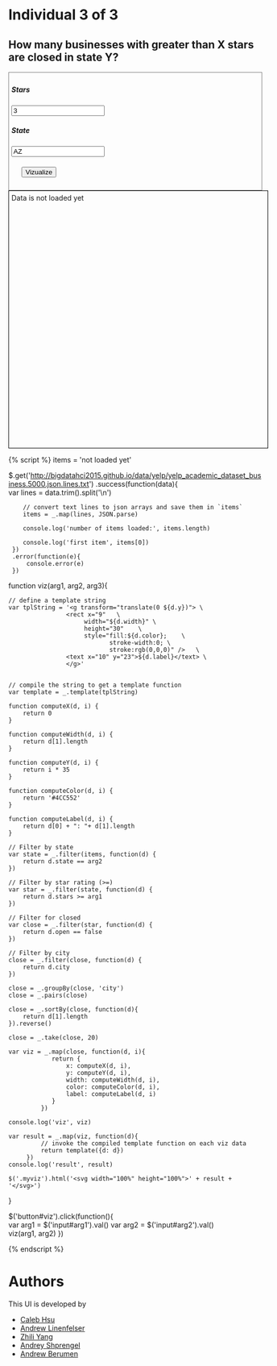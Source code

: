# Individual 3 of 3

## How many businesses with greater than X stars are closed in state Y?

<div style="border:1px grey solid; padding:5px;">
    <div><h5>Stars</h5>
        <input id="arg1" type="number" value="3"/>
    </div> 
    <div><h5>State</h5>
        <input id="arg2" type="text" value="AZ"/>
    </div>
    <div style="margin:20px;">
        <button id="viz">Vizualize</button>
    </div>
</div>


<div class="myviz" style="width:100%; height:500px; border: 1px black solid; padding: 5px;">
Data is not loaded yet
</div>

{% script %}
items = 'not loaded yet'

$.get('http://bigdatahci2015.github.io/data/yelp/yelp_academic_dataset_business.5000.json.lines.txt')
    .success(function(data){        
        var lines = data.trim().split('\n')

        // convert text lines to json arrays and save them in `items`
        items = _.map(lines, JSON.parse)

        console.log('number of items loaded:', items.length)

        console.log('first item', items[0])
     })
     .error(function(e){
         console.error(e)
     })

function viz(arg1, arg2, arg3){    

    // define a template string
    var tplString = '<g transform="translate(0 ${d.y})"> \
                    <rect x="9"   \
                         width="${d.width}" \
                         height="30"    \
                         style="fill:${d.color};    \
                                stroke-width:0; \
                                stroke:rgb(0,0,0)" />   \
                    <text x="10" y="23">${d.label}</text> \
                    </g>'

    
    // compile the string to get a template function
    var template = _.template(tplString)

    function computeX(d, i) {
        return 0
    }

    function computeWidth(d, i) {        
        return d[1].length 
    }

    function computeY(d, i) {
        return i * 35
    }

    function computeColor(d, i) {
        return '#4CC552'
    }

    function computeLabel(d, i) {
        return d[0] + ": "+ d[1].length
    }

    // Filter by state
    var state = _.filter(items, function(d) {
        return d.state == arg2
    })
    
    // Filter by star rating (>=)
    var star = _.filter(state, function(d) {
        return d.stars >= arg1
    })

    // Filter for closed
    var close = _.filter(star, function(d) {
        return d.open == false
    })
    
    // Filter by city
    close = _.filter(close, function(d) {
        return d.city
    })
    
    close = _.groupBy(close, 'city')
    close = _.pairs(close)

    close = _.sortBy(close, function(d){ 
        return d[1].length
    }).reverse() 

    close = _.take(close, 20)

    var viz = _.map(close, function(d, i){                
                return {
                    x: computeX(d, i),
                    y: computeY(d, i),
                    width: computeWidth(d, i),
                    color: computeColor(d, i),
                    label: computeLabel(d, i)
                }
             })

    console.log('viz', viz)

    var result = _.map(viz, function(d){
             // invoke the compiled template function on each viz data
             return template({d: d})
         })
    console.log('result', result)

    $('.myviz').html('<svg width="100%" height="100%">' + result + '</svg>')
}

$('button#viz').click(function(){    
    var arg1 = $('input#arg1').val()
    var arg2 = $('input#arg2').val()    
    viz(arg1, arg2)
})  

{% endscript %}

# Authors

This UI is developed by
* [Caleb Hsu](https://github.com/calebhsu/)
* [Andrew Linenfelser](https://github.com/Linenfelser)
* [Zhili Yang](https://github.com/zhya215)
* [Andrey Shprengel](https://github.com/AndreyShprengel)
* [Andrew Berumen](https://github.com/anbe6083)